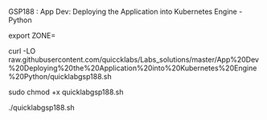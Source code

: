 GSP188 : App Dev: Deploying the Application into Kubernetes Engine - Python 

export ZONE=

curl -LO raw.githubusercontent.com/quiccklabs/Labs_solutions/master/App%20Dev%20Deploying%20the%20Application%20into%20Kubernetes%20Engine%20Python/quicklabgsp188.sh

sudo chmod +x quicklabgsp188.sh

./quicklabgsp188.sh



